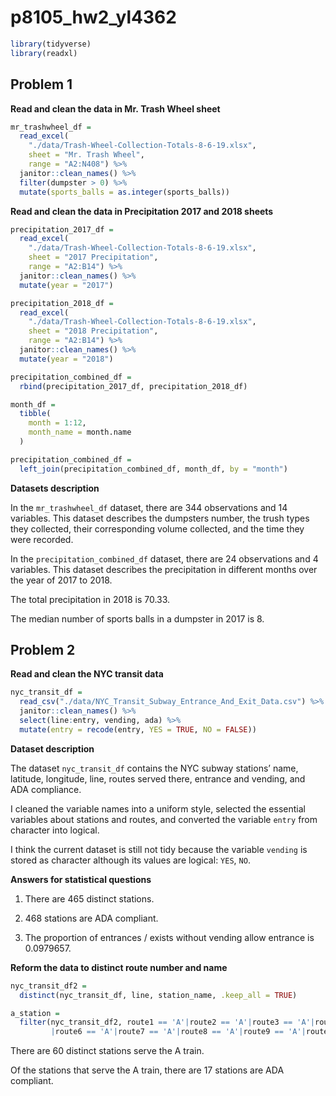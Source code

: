 p8105\_hw2\_yl4362
================

``` r
library(tidyverse)
library(readxl)
```

## Problem 1

**Read and clean the data in Mr. Trash Wheel sheet**

``` r
mr_trashwheel_df = 
  read_excel(
    "./data/Trash-Wheel-Collection-Totals-8-6-19.xlsx", 
    sheet = "Mr. Trash Wheel", 
    range = "A2:N408") %>%
  janitor::clean_names() %>%
  filter(dumpster > 0) %>%
  mutate(sports_balls = as.integer(sports_balls))
```

**Read and clean the data in Precipitation 2017 and 2018 sheets**

``` r
precipitation_2017_df = 
  read_excel(
    "./data/Trash-Wheel-Collection-Totals-8-6-19.xlsx",
    sheet = "2017 Precipitation",
    range = "A2:B14") %>%
  janitor::clean_names() %>%
  mutate(year = "2017")

precipitation_2018_df = 
  read_excel(
    "./data/Trash-Wheel-Collection-Totals-8-6-19.xlsx",
    sheet = "2018 Precipitation",
    range = "A2:B14") %>%
  janitor::clean_names() %>%
  mutate(year = "2018")

precipitation_combined_df =
  rbind(precipitation_2017_df, precipitation_2018_df)

month_df = 
  tibble(
    month = 1:12,
    month_name = month.name
  )

precipitation_combined_df = 
  left_join(precipitation_combined_df, month_df, by = "month")
```

**Datasets description**

In the `mr_trashwheel_df` dataset, there are 344 observations and 14
variables. This dataset describes the dumpsters number, the trush types
they collected, their corresponding volume collected, and the time they
were recorded.

In the `precipitation_combined_df` dataset, there are 24 observations
and 4 variables. This dataset describes the precipitation in different
months over the year of 2017 to 2018.

The total precipitation in 2018 is 70.33.

The median number of sports balls in a dumpster in 2017 is 8.

## Problem 2

**Read and clean the NYC transit data**

``` r
nyc_transit_df = 
  read_csv("./data/NYC_Transit_Subway_Entrance_And_Exit_Data.csv") %>%
  janitor::clean_names() %>%
  select(line:entry, vending, ada) %>%
  mutate(entry = recode(entry, YES = TRUE, NO = FALSE))
```

**Dataset description**

The dataset `nyc_transit_df` contains the NYC subway stations’ name,
latitude, longitude, line, routes served there, entrance and vending,
and ADA compliance.

I cleaned the variable names into a uniform style, selected the
essential variables about stations and routes, and converted the
variable `entry` from character into logical.

I think the current dataset is still not tidy because the variable
`vending` is stored as character although its values are logical: `YES`,
`NO`.

**Answers for statistical questions**

1.  There are 465 distinct stations.

2.  468 stations are ADA compliant.

3.  The proportion of entrances / exists without vending allow entrance
    is 0.0979657.

**Reform the data to distinct route number and name**

``` r
nyc_transit_df2 = 
  distinct(nyc_transit_df, line, station_name, .keep_all = TRUE)

a_station = 
  filter(nyc_transit_df2, route1 == 'A'|route2 == 'A'|route3 == 'A'|route4 == 'A'|route5 == 'A'
         |route6 == 'A'|route7 == 'A'|route8 == 'A'|route9 == 'A'|route10 == 'A'|route11 == 'A')
```

There are 60 distinct stations serve the A train.

Of the stations that serve the A train, there are 17 stations are ADA
compliant.
